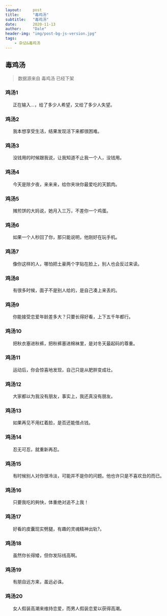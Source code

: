 ```yaml
---
layout:     post
title:      "毒鸡汤"
subtitle:   "毒鸡汤"
date:       2020-11-13
author:     "Dale"
header-img: "img/post-bg-js-version.jpg"
tags:
    - 杂记&毒鸡汤 
---
```


## 毒鸡汤
> 数据源来自 毒鸡汤 已经下架 

### 鸡汤1
&#160;&#160; &#160; &#160;正在输入…，给了多少人希望，又给了多少人失望。

### 鸡汤2
&#160;&#160; &#160; &#160;我本想享受生活，结果发现活下来都很困难。

### 鸡汤3
&#160;&#160; &#160; &#160;没钱用的时候跟我说，让我知道不止我一个人，没钱用。

### 鸡汤4
&#160;&#160; &#160; &#160;今天是除夕夜，来来来，给你夹块你最爱吃的天鹅肉。

### 鸡汤5
&#160;&#160; &#160; &#160;摊煎饼的大妈说，她月入三万，不差你一个鸡蛋。

### 鸡汤6
&#160;&#160; &#160; &#160;如果一个人秒回了你，那只能说明，他刚好在玩手机。

### 鸡汤7
&#160;&#160; &#160; &#160;像你这样的人，哪怕把土豪两个字贴在脸上，别人也会反过来读。

### 鸡汤8
&#160;&#160; &#160; &#160;有很多时候，面子不是别人给的，是自己凑上来丢的。

### 鸡汤9
&#160;&#160; &#160; &#160;你能接受恋爱年龄差多大？只要长得好看，上下五千年都行。

### 鸡汤10
&#160;&#160; &#160; &#160;把秋衣塞进秋裤，把秋裤塞进棉袜里，是对冬天最起码的尊重。

### 鸡汤11
&#160;&#160; &#160; &#160;运动后，你会惊喜地发现，自己只是从肥胖变成壮。

### 鸡汤12
&#160;&#160; &#160; &#160;大家都以为我没有朋友，事实上，我还真没有朋友。

### 鸡汤13
&#160;&#160; &#160; &#160;如果再见不用红着脸，是否还能借点钱。

### 鸡汤14
&#160;&#160; &#160; &#160;忍无可忍，就重新再忍。

### 鸡汤15
&#160;&#160; &#160; &#160;有时候别人对你很冷淡，可能并不是你的问题。他也许只是不喜欢丑的而已。

### 鸡汤16
&#160;&#160; &#160; &#160;只要我吃的夠快，体重绝对追不上我！

### 鸡汤17
&#160;&#160; &#160; &#160;好看的皮囊现实劈腿，有趣的灵魂精神出轨?。

### 鸡汤18
&#160;&#160; &#160; &#160;虽然你长得矮，但你发际线高啊。

### 鸡汤19
&#160;&#160; &#160; &#160;有朋自远方来，虽远必诛。

### 鸡汤20
&#160;&#160; &#160; &#160;女人假装高潮来维持恋爱，而男人假装恋爱以获得高潮。
